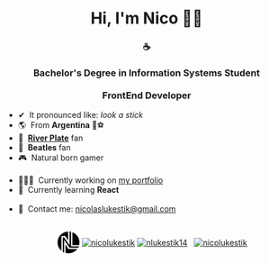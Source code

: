 <h1 align="center">Hi, I'm Nico 👋🏼</h1>
<h3 align="center">
  ☕
  <br/><br/>Bachelor's Degree in Information Systems Student<br/><br/>
  FrontEnd Developer<br/>
</h3>


- ✔&nbsp;&nbsp;It pronounced like: *look a stick*
- 🌎&nbsp;&nbsp;From **Argentina** 🧉⚽
- 🐓&nbsp;&nbsp;**[River Plate](https://es.wikipedia.org/wiki/Club_Atl%C3%A9tico_River_Plate)** fan
- 🎵&nbsp;&nbsp;**Beatles** fan
- 🎮&nbsp;&nbsp;Natural born gamer<br/><br/>
- 👨🏻‍💻&nbsp;&nbsp;Currently working on [my portfolio](https://github.com/nlukestik/MyPortfolio)
- 🚀&nbsp;&nbsp;Currently learning **React**<br/><br/>
- 📩&nbsp;&nbsp;Contact me: [nicolaslukestik@gmail.com](mailto:nicolaslukestik@gmail.com?subject=[From%20Your%20GitHub])<br/><br/>

<p align="center">
  &nbsp;&nbsp;&nbsp;&nbsp;&nbsp;&nbsp;
  <a href="https://nicolukestik.com" target="blank"><img align="center" src="https://raw.githubusercontent.com/nlukestik/nlukestik/main/NL7%2Bmini.png" height="40" width="40" /></a>
  <a href="https://instagram.com/nicolukestik" target="blank"><img align="center" src="https://anthoncode.com/wp-content/uploads/2019/07/logo-minimalist-instagram.png?is-pending-load=1" alt="nicolukestik" height="40" width="61" /></a>
  <a href="https://twitter.com/nlukestik14" target="blank"><img align="center" src="https://iconmonstr.com/wp-content/g/gd/makefg.php?i=../assets/preview/2012/png/iconmonstr-twitter-1.png&r=28&g=156&b=234" alt="nlukestik14" height="40" width="40" /></a>&nbsp;&nbsp;
  <a href="https://linkedin.com/in/nicolukestik" target="blank"><img align="center" src="https://cdn-icons-png.flaticon.com/512/174/174857.png" alt="nicolukestik" height="38" width="38" /></a>&nbsp;&nbsp;
</p>

<!-- - 👯 I’m looking to collaborate on <br/>-->
<!-- - 🤔 I’m looking for help with ...<br/>-->
<!-- - 💬 Ask me about ...<br/> -->
